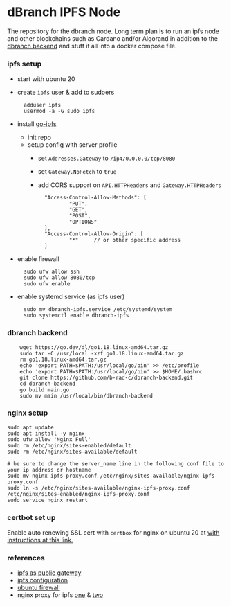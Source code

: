 # dBranch IPFS Node
The repository for the dbranch node. Long term plan is to run an ipfs node and other blockchains such as Cardano and/or Algorand in addition to the [dbranch backend](https://github.com/b-rad-c/dbranch-backend) and stuff it all into a docker compose file.


### ipfs setup
- start with ubuntu 20
- create `ipfs` user & add to sudoers

        adduser ipfs
        usermod -a -G sudo ipfs

- install [go-ipfs](ipns://docs.ipfs.io/install/command-line/#official-distributions)
    - init repo
    - setup config with server profile
        - set `Addresses.Gateway` to `/ip4/0.0.0.0/tcp/8080`
        - set `Gateway.NoFetch` to `true`
        - add CORS support on `API.HTTPHeaders` and `Gateway.HTTPHeaders`

                "Access-Control-Allow-Methods": [
                        "PUT",
                        "GET",
                        "POST",
                        "OPTIONS"
                ],
                "Access-Control-Allow-Origin": [
                        "*"     // or other specific address
                ]

* enable firewall

        sudo ufw allow ssh
        sudo ufw allow 8080/tcp
        sudo ufw enable


* enable systemd service (as ipfs user)
    
        sudo mv dbranch-ipfs.service /etc/systemd/system
        sudo systemctl enable dbranch-ipfs

### dbranch backend

        wget https://go.dev/dl/go1.18.linux-amd64.tar.gz
        sudo tar -C /usr/local -xzf go1.18.linux-amd64.tar.gz
        rm go1.18.linux-amd64.tar.gz
        echo 'export PATH=$PATH:/usr/local/go/bin' >> /etc/profile
        echo 'export PATH=$PATH:/usr/local/go/bin' >> $HOME/.bashrc
        git clone https://github.com/b-rad-c/dbranch-backend.git
        cd dbranch-backend
        go build main.go
        sudo mv main /usr/local/bin/dbranch-backend
        

### nginx setup

    sudo apt update
    sudo apt install -y nginx
    sudo ufw allow 'Nginx Full'
    sudo rm /etc/nginx/sites-enabled/default
    sudo rm /etc/nginx/sites-available/default

    # be sure to change the server_name line in the following conf file to your ip address or hostname
    sudo mv nginx-ipfs-proxy.conf /etc/nginx/sites-available/nginx-ipfs-proxy.conf
    sudo ln -s /etc/nginx/sites-available/nginx-ipfs-proxy.conf /etc/nginx/sites-enabled/nginx-ipfs-proxy.conf
    sudo service nginx restart

### certbot set up
Enable auto renewing SSL cert with `certbox` for nginx on ubuntu 20 at [with instructions at this link.](https://certbot.eff.org/instructions?ws=nginx&os=ubuntufocal)


### references

* [ipfs as public gateway](https://rossbulat.medium.com/introduction-to-ipfs-set-up-nodes-on-your-network-with-http-gateways-10e21ea689a4)
* [ipfs configuration](ipns://docs.ipfs.io/how-to/configure-node/)
* [ubuntu firewall](https://www.howtogeek.com/115116/how-to-configure-ubuntus-built-in-firewall/)
* nginx proxy for ipfs [one](https://rossbulat.medium.com/ipfs-with-react-loading-ipfs-assets-from-your-distributed-ipfs-gateways-fc601c8307bf) & [two](https://hackernoon.com/public-ipfs-node-behind-nginx-reverse-proxy-5682747f174b)
